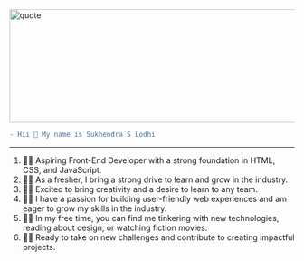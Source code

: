 

<img src="https://images.unsplash.com/photo-1504805572947-34fad45aed93?ixlib=rb-4.0.3&ixid=MnwxMjA3fDB8MHxwaG90by1wYWdlfHx8fGVufDB8fHx8&auto=format&fit=crop&w=870&q=80" alt="quote" width="800" height="200" border-radius="25px">




```diff
- Hii 👋 My name is Sukhendra S Lodhi
```
-----------------------------------------------------------------------------------------------------------------------------------------------------------


<ol>
  <li>🧑‍💻 Aspiring Front-End Developer with a strong foundation in HTML, CSS, and JavaScript.</li>
  <li>🧑‍💻 As a fresher, I bring a strong drive to learn and grow in the industry.</li>
  <li>🧑‍💻 Excited to bring creativity and a desire to learn to any team.</li>
  <li>🧑‍💻 I have a passion for building user-friendly web experiences and am eager to grow my skills in the industry.</li>
  <li>🧑‍💻 In my free time, you can find me tinkering with new technologies, reading about design, or watching fiction movies.</li>
  <li>🧑‍💻 Ready to take on new challenges and contribute to creating impactful projects.</li>
</ol>
